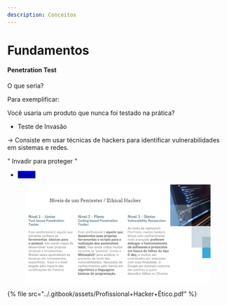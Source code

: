 ```yaml
---
description: Conceitos
---
```


# Fundamentos

#### Penetration Test

O que seria?

Para exemplificar:

Você usaria um produto que nunca foi testado na prática?

* Teste de Invasão

\-> Consiste em usar técnicas de hackers para identificar vulnerabilidades em sistemas e redes.

&#x20;" Invadir para proteger "

* <mark style="background-color:blue;">Níveis</mark>

<figure><img src="../.gitbook/assets/image.png" alt=""><figcaption></figcaption></figure>

{% file src="../.gitbook/assets/Profissional+Hacker+Ético.pdf" %}
